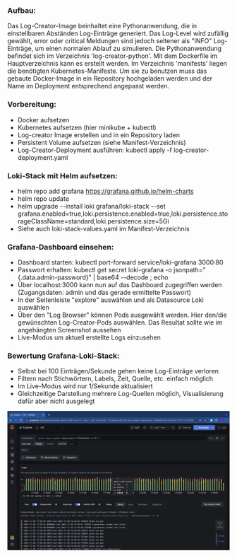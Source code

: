 ### Aufbau:
Das Log-Creator-Image beinhaltet eine Pythonanwendung, die in einstellbaren Abständen Log-Einträge generiert. 
Das Log-Level wird zufällig gewählt, error oder critical Meldungen sind jedoch seltener als "INFO" Log-Einträge, um einen normalen Ablauf zu simulieren.
Die Pythonanwendung befindet sich im Verzeichnis 'log-creator-python'. Mit dem Dockerfile im Hauptverzeichnis kann es erstellt werden. 
Im Verzeichnis 'manifests' liegen die benötigten Kubernetes-Manifeste. Um sie zu benutzen muss das gebaute Docker-Image in ein Repository hochgeladen werden und der Name im Deployment entsprechend angepasst werden.


### Vorbereitung:
- Docker aufsetzen
- Kubernetes aufsetzen (hier minikube + kubectl)
- Log-creator Image erstellen und in ein Repository laden
- Persistent Volume aufsetzen (siehe Manifest-Verzeichnis)
- Log-Creator-Deployment ausführen: kubectl apply -f log-creator-deployment.yaml 

### Loki-Stack mit Helm aufsetzen:
- helm repo add grafana https://grafana.github.io/helm-charts
- helm repo update
- helm upgrade --install loki grafana/loki-stack  --set grafana.enabled=true,loki.persistence.enabled=true,loki.persistence.storageClassName=standard,loki.persistence.size=5Gi
- Siehe auch loki-stack-values.yaml im Manifest-Verzeichnis


### Grafana-Dashboard einsehen:
- Dashboard starten: kubectl port-forward service/loki-grafana 3000:80 
- Passwort erhalten: kubectl get secret loki-grafana -o jsonpath="{.data.admin-password}" | base64 --decode ; echo
- Über localhost:3000 kann nun auf das Dashboard zugegriffen werden (Zugangsdaten: admin und das gerade ermittelte Passwort)
- In der Seitenleiste "explore" auswählen und als Datasource Loki auswählen
- Über den "Log Browser" können Pods ausgewählt werden. Hier den/die gewünschten Log-Creator-Pods auswählen. Das Resultat sollte wie im angehängten Screenshot aussehen
- Live-Modus um aktuell erstellte Logs einzusehen

### Bewertung Grafana-Loki-Stack:
- Selbst bei 100 Einträgen/Sekunde gehen keine Log-Einträge verloren
- Filtern nach Stichwörtern, Labels, Zeit, Quelle, etc. einfach möglich
- Im Live-Modus wird nur 1/Sekunde aktualisiert
- Gleichzeitige Darstellung mehrere Log-Quellen möglich, Visualisierung dafür aber nicht ausgelegt

![alt text](https://github.com/jannisgz/loki-test/blob/main/screenshot.png?raw=true)

